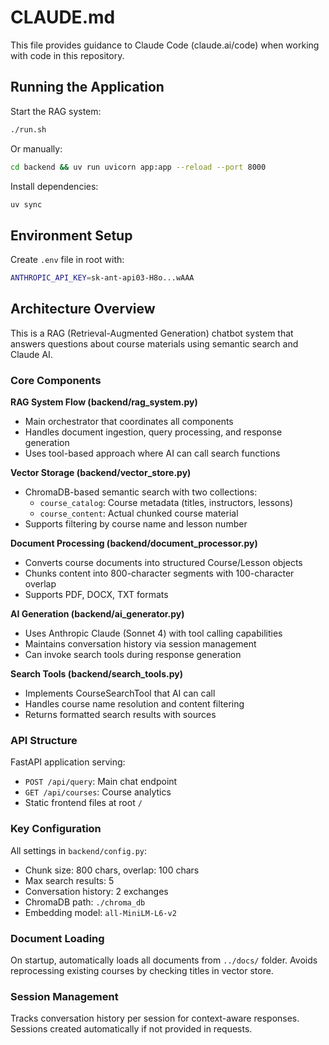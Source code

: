 # CLAUDE.md

This file provides guidance to Claude Code (claude.ai/code) when working with code in this repository.

## Running the Application

Start the RAG system:

```bash
./run.sh
```

Or manually:

```bash
cd backend && uv run uvicorn app:app --reload --port 8000
```

Install dependencies:

```bash
uv sync
```

## Environment Setup

Create `.env` file in root with:

``` bash
ANTHROPIC_API_KEY=sk-ant-api03-H8o...wAAA
```

## Architecture Overview

This is a RAG (Retrieval-Augmented Generation) chatbot system that answers questions about course materials using semantic search and Claude AI.

### Core Components

**RAG System Flow (backend/rag_system.py)**

- Main orchestrator that coordinates all components
- Handles document ingestion, query processing, and response generation
- Uses tool-based approach where AI can call search functions

**Vector Storage (backend/vector_store.py)**  

- ChromaDB-based semantic search with two collections:
  - `course_catalog`: Course metadata (titles, instructors, lessons)
  - `course_content`: Actual chunked course material
- Supports filtering by course name and lesson number

**Document Processing (backend/document_processor.py)**

- Converts course documents into structured Course/Lesson objects
- Chunks content into 800-character segments with 100-character overlap
- Supports PDF, DOCX, TXT formats

**AI Generation (backend/ai_generator.py)**

- Uses Anthropic Claude (Sonnet 4) with tool calling capabilities
- Maintains conversation history via session management
- Can invoke search tools during response generation

**Search Tools (backend/search_tools.py)**

- Implements CourseSearchTool that AI can call
- Handles course name resolution and content filtering
- Returns formatted search results with sources

### API Structure

FastAPI application serving:

- `POST /api/query`: Main chat endpoint
- `GET /api/courses`: Course analytics
- Static frontend files at root `/`

### Key Configuration

All settings in `backend/config.py`:

- Chunk size: 800 chars, overlap: 100 chars
- Max search results: 5
- Conversation history: 2 exchanges
- ChromaDB path: `./chroma_db`
- Embedding model: `all-MiniLM-L6-v2`

### Document Loading

On startup, automatically loads all documents from `../docs/` folder. Avoids reprocessing existing courses by checking titles in vector store.

### Session Management

Tracks conversation history per session for context-aware responses. Sessions created automatically if not provided in requests.
